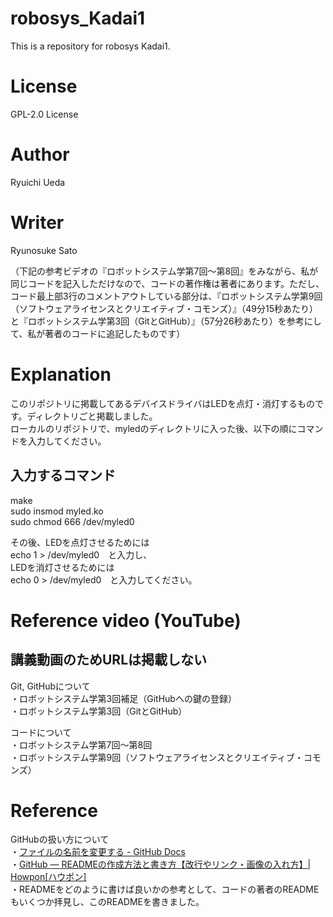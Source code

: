# robosys_Kadai1
This is a repository for robosys Kadai1.

# License
GPL-2.0 License

# Author
Ryuichi Ueda

# Writer
Ryunosuke Sato  

（下記の参考ビデオの『ロボットシステム学第7回～第8回』をみながら、私が同じコードを記入しただけなので、コードの著作権は著者にあります。ただし、コード最上部3行のコメントアウトしている部分は、『ロボットシステム学第9回（ソフトウェアライセンスとクリエイティブ・コモンズ）』（49分15秒あたり）と『ロボットシステム学第3回（GitとGitHub）』（57分26秒あたり）を参考にして、私が著者のコードに追記したものです）

# Explanation
このリポジトリに掲載してあるデバイスドライバはLEDを点灯・消灯するものです。ディレクトリごと掲載しました。  
ローカルのリポジトリで、myledのディレクトリに入った後、以下の順にコマンドを入力してください。  

## 入力するコマンド
make  
sudo insmod myled.ko  
sudo chmod 666 /dev/myled0

その後、LEDを点灯させるためには  
echo 1 > /dev/myled0　と入力し、  
LEDを消灯させるためには  
echo 0 > /dev/myled0　と入力してください。

# Reference video (YouTube)
## 講義動画のためURLは掲載しない
Git, GitHubについて  
・ロボットシステム学第3回補足（GitHubへの鍵の登録）  
・ロボットシステム学第3回（GitとGitHub）

コードについて  
・ロボットシステム学第7回～第8回  
・ロボットシステム学第9回（ソフトウェアライセンスとクリエイティブ・コモンズ）

# Reference
GitHubの扱い方について  
・[ファイルの名前を変更する - GitHub Docs](https://docs.github.com/ja/repositories/working-with-files/managing-files/renaming-a-file)  
・[GitHub — READMEの作成方法と書き方【改行やリンク・画像の入れ方】| Howpon[ハウポン]](https://howpon.com/8334)  
・READMEをどのように書けば良いかの参考として、コードの著者のREADMEもいくつか拝見し、このREADMEを書きました。
